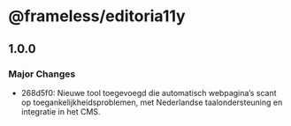 # @frameless/editoria11y

## 1.0.0

### Major Changes

- 268d5f0: Nieuwe tool toegevoegd die automatisch webpagina’s scant op toegankelijkheidsproblemen, met Nederlandse taalondersteuning en integratie in het CMS.
